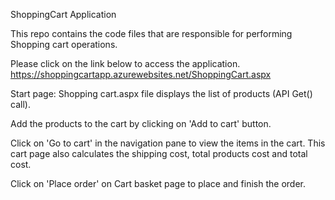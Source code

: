 ShoppingCart Application

This repo contains the code files that are responsible for performing Shopping cart operations.

Please click on the link below to access the application.
https://shoppingcartapp.azurewebsites.net/ShoppingCart.aspx

Start page: Shopping cart.aspx file displays the list of products (API Get() call). 

Add the products to the cart by clicking on 'Add to cart' button.

Click on 'Go to cart' in the navigation pane to view the items in the cart. This cart page also calculates the shipping cost, total products cost and total cost.

Click on 'Place order' on Cart basket page to place and finish the order.


